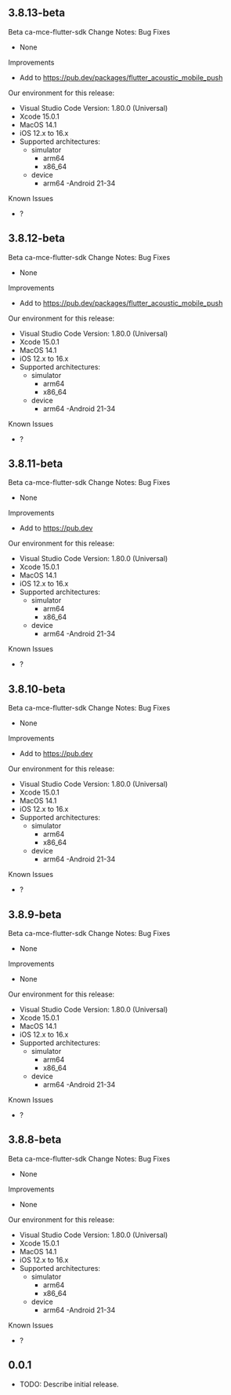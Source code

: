 ## 3.8.13-beta
Beta ca-mce-flutter-sdk Change Notes: 
Bug Fixes

- None


Improvements

- Add to https://pub.dev/packages/flutter_acoustic_mobile_push

Our environment for this release:

- Visual Studio Code Version: 1.80.0 (Universal)
- Xcode 15.0.1
- MacOS 14.1
- iOS 12.x to 16.x
- Supported architectures:
	- simulator
		- arm64
		- x86_64
	- device
		- arm64
-Android 21-34

Known Issues

- ?


## 3.8.12-beta
Beta ca-mce-flutter-sdk Change Notes: 
Bug Fixes

- None


Improvements

- Add to https://pub.dev/packages/flutter_acoustic_mobile_push

Our environment for this release:

- Visual Studio Code Version: 1.80.0 (Universal)
- Xcode 15.0.1
- MacOS 14.1
- iOS 12.x to 16.x
- Supported architectures:
	- simulator
		- arm64
		- x86_64
	- device
		- arm64
-Android 21-34

Known Issues

- ?


## 3.8.11-beta
Beta ca-mce-flutter-sdk Change Notes: 
Bug Fixes

- None


Improvements

- Add to https://pub.dev

Our environment for this release:

- Visual Studio Code Version: 1.80.0 (Universal)
- Xcode 15.0.1
- MacOS 14.1
- iOS 12.x to 16.x
- Supported architectures:
	- simulator
		- arm64
		- x86_64
	- device
		- arm64
-Android 21-34

Known Issues

- ?


## 3.8.10-beta
Beta ca-mce-flutter-sdk Change Notes: 
Bug Fixes

- None


Improvements

- Add to https://pub.dev

Our environment for this release:

- Visual Studio Code Version: 1.80.0 (Universal)
- Xcode 15.0.1
- MacOS 14.1
- iOS 12.x to 16.x
- Supported architectures:
	- simulator
		- arm64
		- x86_64
	- device
		- arm64
-Android 21-34

Known Issues

- ?


## 3.8.9-beta
Beta ca-mce-flutter-sdk Change Notes: 
Bug Fixes

- None


Improvements

- None

Our environment for this release:

- Visual Studio Code Version: 1.80.0 (Universal)
- Xcode 15.0.1
- MacOS 14.1
- iOS 12.x to 16.x
- Supported architectures:
	- simulator
		- arm64
		- x86_64
	- device
		- arm64
-Android 21-34

Known Issues

- ?


## 3.8.8-beta
Beta ca-mce-flutter-sdk Change Notes: 
Bug Fixes

- None


Improvements

- None

Our environment for this release:

- Visual Studio Code Version: 1.80.0 (Universal)
- Xcode 15.0.1
- MacOS 14.1
- iOS 12.x to 16.x
- Supported architectures:
	- simulator
		- arm64
		- x86_64
	- device
		- arm64
-Android 21-34

Known Issues

- ?

## 0.0.1

* TODO: Describe initial release.
